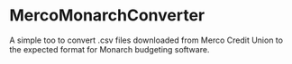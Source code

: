 # MercoMonarchConverter
A simple too to convert .csv files downloaded from Merco Credit Union to the expected format for Monarch budgeting software.

